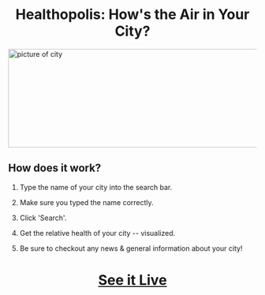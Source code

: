 <h1 align="center"> Healthopolis: How's the Air in Your City? </h1>

<img src="https://github.com/zempo/Healthopolis/blob/master/docs/media/City.svg" alt="picture of city" height="200" width="898" />

## How does it work?

1. Type the name of your city into the search bar.

2. Make sure you typed the name correctly.

3. Click 'Search'.

4. Get the relative health of your city -- visualized.

5. Be sure to checkout any news & general information about your city! 

<h1 align="center" href="https://zempo.github.io/Healthopolis/">
<a align="center" href="https://zempo.github.io/Healthopolis/">
See it Live
</a> 
</h1> 
